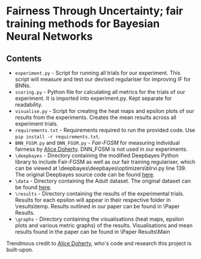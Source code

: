 # Fairness Through Uncertainty; fair training methods for Bayesian Neural Networks 

## Contents 

- `experiment.py` - Script for running all trials for our experiment. This script will measure and test our devised regulariser for improving IF for BNNs. 
- `scoring.py` - Python file for calculating all metrics for the trials of our experiment. It is imported into experiment.py. Kept separate for readability.  
- `visualise.py` - Script for creating the heat maps and epsilon plots of our results from the experiments. Creates the mean results across all experiment trials. 
- `requirements.txt` - Requirements required to run the provided code. Use `pip install -r requirements.txt`.
- `BNN_FGSM.py` and `DNN_FGSM.py` -  _Fair-FGSM_ for measuring individual fairness by [Alice Doherty](https://github.com/alicedoherty/bayesian-individual-fairness). DNN_FGSM is not used in our experiments. 
- `\deepbayes` - Directory containing the modified Deepbayes Python library to include Fair-FGSM as well as our fair training regulariser, which can be viewed at \deepbayes\deepbayes\optimizers\blrvi.py line 139. The original Deepbayes source code can be found [here](https://github.com/matthewwicker/deepbayes).
- `\data` - Directory containing the Adult dataset. The original dataset can be found [here](https://archive.ics.uci.edu/ml/datasets/adult).
- `\results` - Directory containing the results of the experimental trials. Results for each epsilon will appear in their respective folder in \results\temp. Results outlined in our paper can be found in \Paper Results. 
- `\graphs` - Directory containing the visualisations (heat maps, epsilon plots and various metric graphs) of the results. Visualisations and mean results found in the paper can be found in \Paper Results\Main

Trendmous credit to [Alice Doherty](https://github.com/alicedoherty/bayesian-individual-fairness), who's code and research this project is built-upon. 
